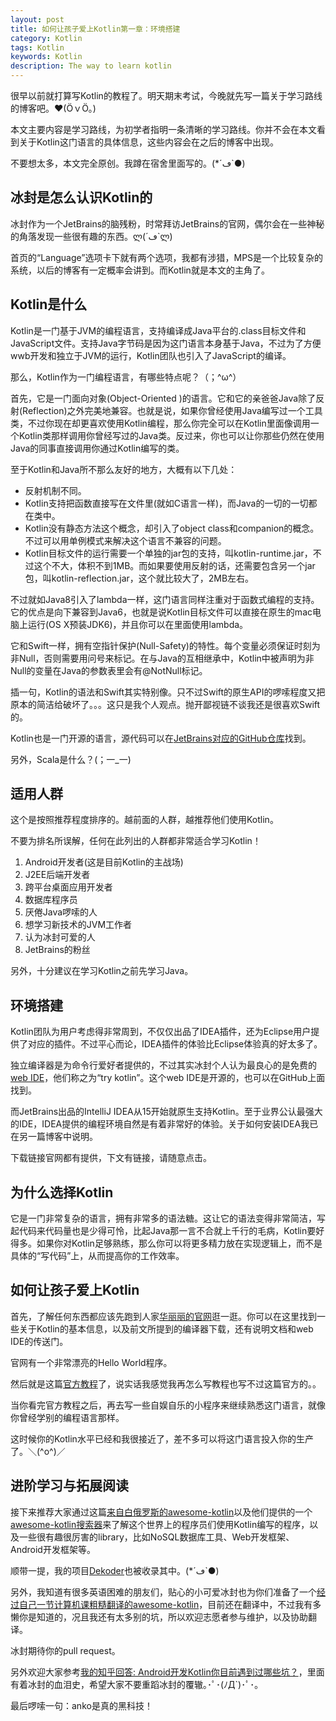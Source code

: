 ```yaml
---
layout: post
title: 如何让孩子爱上Kotlin第一章：环境搭建
category: Kotlin
tags: Kotlin
keywords: Kotlin
description: The way to learn kotlin
---
```


很早以前就打算写Kotlin的教程了。明天期末考试，今晚就先写一篇关于学习路线的博客吧。❤(ӦｖӦ｡)

本文主要内容是学习路线，为初学者指明一条清晰的学习路线。你并不会在本文看到关于Kotlin这门语言的具体信息，这些内容会在之后的博客中出现。

不要想太多，本文完全原创。我蹲在宿舍里面写的。(*´ڡ`●)

## 冰封是怎么认识Kotlin的

冰封作为一个JetBrains的脑残粉，时常拜访JetBrains的官网，偶尔会在一些神秘的角落发现一些很有趣的东西。ლ(´ڡ`ლ)

首页的“Language”选项卡下就有两个选项，我都有涉猎，MPS是一个比较复杂的系统，以后的博客有一定概率会讲到。而Kotlin就是本文的主角了。

## Kotlin是什么

Kotlin是一门基于JVM的编程语言，支持编译成Java平台的.class目标文件和JavaScript文件。支持Java字节码是因为这门语言本身基于Java，不过为了方便wwb开发和独立于JVM的运行，Kotlin团队也引入了JavaScript的编译。

那么，Kotlin作为一门编程语言，有哪些特点呢？（；^ω^）

首先，它是一门面向对象(Object-Oriented )的语言。它和它的亲爸爸Java除了反射(Reflection)之外完美地兼容。也就是说，如果你曾经使用Java编写过一个工具类，不过你现在却更喜欢使用Kotlin编程，那么你完全可以在Kotlin里面像调用一个Kotlin类那样调用你曾经写过的Java类。反过来，你也可以让你那些仍然在使用Java的同事直接调用你通过Kotlin编写的类。

至于Kotlin和Java所不那么友好的地方，大概有以下几处：

+ 反射机制不同。
+ Kotlin支持把函数直接写在文件里(就如C语言一样)，而Java的一切的一切都在类中。
+ Kotlin没有静态方法这个概念，却引入了object class和companion的概念。不过可以用单例模式来解决这个语言不兼容的问题。
+ Kotlin目标文件的运行需要一个单独的jar包的支持，叫kotlin-runtime.jar，不过这个不大，体积不到1MB。而如果要使用反射的话，还需要包含另一个jar包，叫kotlin-reflection.jar，这个就比较大了，2MB左右。

不过就如Java8引入了lambda一样，这门语言同样注重对于函数式编程的支持。它的优点是向下兼容到Java6，也就是说Kotlin目标文件可以直接在原生的mac电脑上运行(OS X预装JDK6)，并且你可以在里面使用lambda。

它和Swift一样，拥有空指针保护(Null-Safety)的特性。每个变量必须保证时刻为非Null，否则需要用问号来标记。在与Java的互相继承中，Kotlin中被声明为非Null的变量在Java的参数表里会有@NotNull标记。

插一句，Kotlin的语法和Swift其实特别像。只不过Swift的原生API的啰嗦程度又把原本的简洁给破坏了。。。这只是我个人观点。抛开鄙视链不谈我还是很喜欢Swift的。

Kotlin也是一门开源的语言，源代码可以在[JetBrains对应的GitHub仓库](https://github.com/JetBrains/Kotlin)找到。

另外，Scala是什么？(；一_一)

## 适用人群

这个是按照推荐程度排序的。越前面的人群，越推荐他们使用Kotlin。

不要为排名所误解，任何在此列出的人群都非常适合学习Kotlin！

1. Android开发者(这是目前Kotlin的主战场)
1. J2EE后端开发者
1. 跨平台桌面应用开发者
1. 数据库程序员
1. 厌倦Java啰嗦的人
1. 想学习新技术的JVM工作者
1. 认为冰封可爱的人
1. JetBrains的粉丝

另外，十分建议在学习Kotlin之前先学习Java。

## 环境搭建

Kotlin团队为用户考虑得非常周到，不仅仅出品了IDEA插件，还为Eclipse用户提供了对应的插件。不过平心而论，IDEA插件的体验比Eclipse体验真的好太多了。

独立编译器是为命令行爱好者提供的，不过其实冰封个人认为最良心的是免费的[web IDE]( http://try.kotlinlang.org)，他们称之为“try kotlin”。这个web IDE是开源的，也可以在GitHub上面找到。

而JetBrains出品的IntelliJ IDEA从15开始就原生支持Kotlin。至于业界公认最强大的IDE，IDEA提供的编程环境自然是有着非常好的体验。关于如何安装IDEA我已在另一篇博客中说明。

下载链接官网都有提供，下文有链接，请随意点击。

## 为什么选择Kotlin

它是一门非常复杂的语言，拥有非常多的语法糖。这让它的语法变得非常简洁，写起代码来代码量也是少得可怜，比起Java那一言不合就上千行的毛病，Kotlin要好得多。如果你对Kotlin足够熟练，那么你可以将更多精力放在实现逻辑上，而不是具体的“写代码”上，从而提高你的工作效率。

## 如何让孩子爱上Kotlin

首先，了解任何东西都应该先跑到人家[华丽丽的官网]( http://kotlinlang.org)逛一逛。你可以在这里找到一些关于Kotlin的基本信息，以及前文所提到的编译器下载，还有说明文档和web IDE的传送门。

官网有一个非常漂亮的Hello World程序。

然后就是这篇[官方教程](http://kotlinlang.org/docs/reference)了，说实话我感觉我再怎么写教程也写不过这篇官方的。。

当你看完官方教程之后，再去写一些自娱自乐的小程序来继续熟悉这门语言，就像你曾经学别的编程语言那样。

这时候你的Kotlin水平已经和我很接近了，差不多可以将这门语言投入你的生产了。＼(^o^)／

## 进阶学习与拓展阅读

接下来推荐大家通过这篇[来自白俄罗斯的awesome-kotlin](https://github.com/KotlinBy/awesome-kotlin)以及他们提供的一个[awesome-kotlin搜索器]( http://kotlin.link)来了解这个世界上的程序员们使用Kotlin编写的程序，以及一些很有趣很厉害的library，比如NoSQL数据库工具、Web开发框架、Android开发框架等。

顺带一提，我的项目[Dekoder]( https://github.com/ice1000/Dekoder)也被收录其中。(*´ڡ`●)

另外，我知道有很多英语困难的朋友们，贴心的小可爱冰封也为你们准备了一个[经过自己一节计算机课粗糙翻译的awesome-kotlin](https://github.com/KotlinCN/awesome-kotlin)，目前还在翻译中，不过我有多懒你是知道的，况且我还有太多别的坑，所以欢迎志愿者参与维护，以及协助翻译。

冰封期待你的pull request。

另外欢迎大家参考[我的知乎回答: Android开发Kotlin你目前遇到过哪些坑？](http://www.zhihu.com/question/36735834/answer/105409238)，里面有着冰封的血泪史，希望大家不要重蹈冰封的覆辙｡･ﾟ･(ﾉД`)･ﾟ･｡

最后啰嗦一句：anko是真的黑科技！